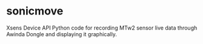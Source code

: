 # sonicmove
Xsens Device API Python code for recording MTw2 sensor live data through Awinda Dongle and displaying it graphically.
